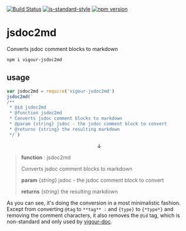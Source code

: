[![Build Status](https://travis-ci.org/vigour-io/jsdoc2md.svg?branch=master)](https://travis-ci.org/vigour-io/jsdoc2md)
[![js-standard-style](https://img.shields.io/badge/code%20style-standard-brightgreen.svg)](http://standardjs.com/)
[![npm version](https://badge.fury.io/js/vigour-jsdoc2md.svg)](https://badge.fury.io/js/vigour-jsdoc2md)

# jsdoc2md
Converts jsdoc comment blocks to markdown

`npm i vigour-jsdoc2md`

## usage

```javascript
var jsdoc2md = require('vigour-jsdoc2md')
jsdoc2md(`
/**
 * @id jsdoc2md
 * @function jsdoc2md
 * Converts jsdoc comment blocks to markdown
 * @param {string} jsdoc - the jsdoc comment block to convert
 * @returns {string} the resulting markdown
 */`)
```

<p align="center">↓</p>

> **function** : jsdoc2md
>
> Converts jsdoc comment blocks to markdown
>
> **param** {*string*} jsdoc - the jsdoc comment block to convert
>
> **returns** {*string*} the resulting markdown

As you can see, it's doing the conversion in a most minimalistic fashion. Except from converting `@tag` to `**tag** :` and `{type}` to `{*type*}`  and removing the comment characters, it also removes the `@id` tag, which is non-standard and only used by [vigour-doc](https://github.com/vigour-io/doc).

